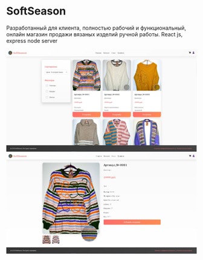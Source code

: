 # SoftSeason

Разработанный для клиента, полностью рабочий и функциональный, онлайн магазин продажи вязаных изделий ручной работы.
React js, express node server

![Скриншот 1](prev1.jpg)
![Скриншот 2](prev2.jpg)

